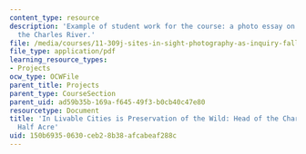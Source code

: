 ```yaml
---
content_type: resource
description: 'Example of student work for the course: a photo essay on the head of
  the Charles River.'
file: /media/courses/11-309j-sites-in-sight-photography-as-inquiry-fall-2003/150b69350630ceb28b38afcabeaf288c_mikehouck.pdf
file_type: application/pdf
learning_resource_types:
- Projects
ocw_type: OCWFile
parent_title: Projects
parent_type: CourseSection
parent_uid: ad59b35b-169a-f645-49f3-b0cb40c47e80
resourcetype: Document
title: 'In Livable Cities is Preservation of the Wild: Head of the Charles to Hell''s
  Half Acre'
uid: 150b6935-0630-ceb2-8b38-afcabeaf288c
---
```

